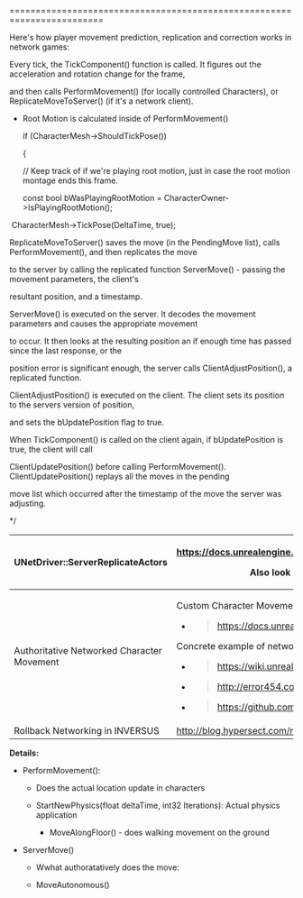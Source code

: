========================================================================

Here's how player movement prediction, replication and correction works in network games:

Every tick, the TickComponent() function is called. It figures out the acceleration and rotation change for the frame,

and then calls PerformMovement() (for locally controlled Characters), or ReplicateMoveToServer() (if it's a network client).

- Root Motion is calculated inside of PerformMovement()

  if (CharacterMesh->ShouldTickPose())

  {

  // Keep track of if we're playing root motion, just in case the root motion montage ends this frame.

  const bool bWasPlayingRootMotion = CharacterOwner->IsPlayingRootMotion();

​ CharacterMesh->TickPose(DeltaTime, true);

ReplicateMoveToServer() saves the move (in the PendingMove list), calls PerformMovement(), and then replicates the move

to the server by calling the replicated function ServerMove() - passing the movement parameters, the client's

resultant position, and a timestamp.

ServerMove() is executed on the server. It decodes the movement parameters and causes the appropriate movement

to occur. It then looks at the resulting position an if enough time has passed since the last response, or the

position error is significant enough, the server calls ClientAdjustPosition(), a replicated function.

ClientAdjustPosition() is executed on the client. The client sets its position to the servers version of position,

and sets the bUpdatePosition flag to true.

When TickComponent() is called on the client again, if bUpdatePosition is true, the client will call

ClientUpdatePosition() before calling PerformMovement(). ClientUpdatePosition() replays all the moves in the pending

move list which occurred after the timestamp of the move the server was adjusting.

\*/

<table><thead><tr class="header"><th>UNetDriver::ServerReplicateActors</th><th><p><a href="https://docs.unrealengine.com/latest/INT/API/Runtime/Engine/Engine/UNetDriver/ServerReplicateActors/index.html">https://docs.unrealengine.com/latest/INT/API/Runtime/Engine/Engine/UNetDriver/ServerReplicateActors/index.html</a></p><p>Also look at PlayerController::SendClientAdjustment &amp; INetworkPredictionInterface</p></th></tr></thead><tbody><tr class="odd"><td>Authoritative Networked Character Movement</td><td><p>Custom Character Movement:</p><ul><li><blockquote><p><a href="https://docs.unrealengine.com/en-us/Gameplay/Networking/CharacterMovementComponent">https://docs.unrealengine.com/en-us/Gameplay/Networking/CharacterMovementComponent</a></p></blockquote></li></ul><p>Concrete example of networked custom character movement</p><ul><li><blockquote><p><a href="https://wiki.unrealengine.com/Authoritative_Networked_Character_Movement#Boost_Dodge">https://wiki.unrealengine.com/Authoritative_Networked_Character_Movement#Boost_Dodge</a></p></blockquote></li><li><blockquote><p><a href="http://error454.com/2015/03/20/ue4/movement/replication">http://error454.com/2015/03/20/ue4/movement/replication</a></p></blockquote></li><li><blockquote><p><a href="https://github.com/error454/CharacterMovementReplication-UE4">https://github.com/error454/CharacterMovementReplication-UE4</a></p></blockquote></li></ul></td></tr><tr class="even"><td>Rollback Networking in INVERSUS</td><td><a href="http://blog.hypersect.com/rollback-networking-in-inversus/">http://blog.hypersect.com/rollback-networking-in-inversus/</a></td></tr></tbody></table>

**Details:**

- PerformMovement():

  - Does the actual location update in characters

  - StartNewPhysics(float deltaTime, int32 Iterations): Actual physics application

    - MoveAlongFloor() - does walking movement on the ground

- ServerMove()

  - Wwhat authoratatively does the move:

  - MoveAutonomous()
